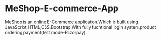 # MeShop-E-commerce-App
MeShop is an online E-Commerce application.Which is built using JavaScript,HTML,CSS,Bootstrap.With fully fucntional login system,product ordering,payment(test mode-Razorpay).
